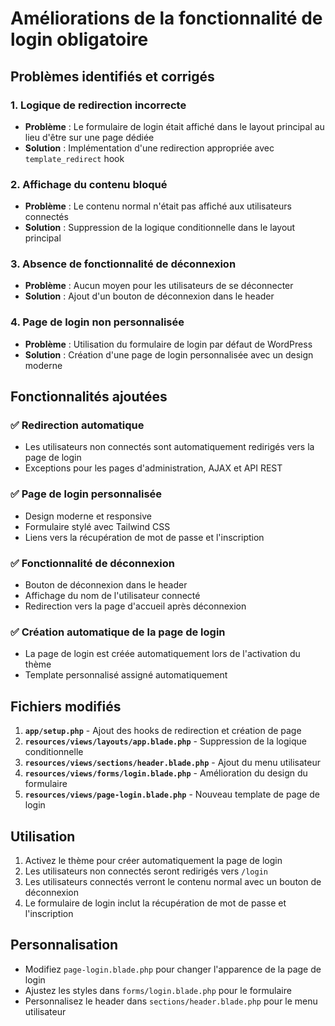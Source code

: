 # Améliorations de la fonctionnalité de login obligatoire

## Problèmes identifiés et corrigés

### 1. **Logique de redirection incorrecte**
- **Problème** : Le formulaire de login était affiché dans le layout principal au lieu d'être sur une page dédiée
- **Solution** : Implémentation d'une redirection appropriée avec `template_redirect` hook

### 2. **Affichage du contenu bloqué**
- **Problème** : Le contenu normal n'était pas affiché aux utilisateurs connectés
- **Solution** : Suppression de la logique conditionnelle dans le layout principal

### 3. **Absence de fonctionnalité de déconnexion**
- **Problème** : Aucun moyen pour les utilisateurs de se déconnecter
- **Solution** : Ajout d'un bouton de déconnexion dans le header

### 4. **Page de login non personnalisée**
- **Problème** : Utilisation du formulaire de login par défaut de WordPress
- **Solution** : Création d'une page de login personnalisée avec un design moderne

## Fonctionnalités ajoutées

### ✅ Redirection automatique
- Les utilisateurs non connectés sont automatiquement redirigés vers la page de login
- Exceptions pour les pages d'administration, AJAX et API REST

### ✅ Page de login personnalisée
- Design moderne et responsive
- Formulaire stylé avec Tailwind CSS
- Liens vers la récupération de mot de passe et l'inscription

### ✅ Fonctionnalité de déconnexion
- Bouton de déconnexion dans le header
- Affichage du nom de l'utilisateur connecté
- Redirection vers la page d'accueil après déconnexion

### ✅ Création automatique de la page de login
- La page de login est créée automatiquement lors de l'activation du thème
- Template personnalisé assigné automatiquement

## Fichiers modifiés

1. **`app/setup.php`** - Ajout des hooks de redirection et création de page
2. **`resources/views/layouts/app.blade.php`** - Suppression de la logique conditionnelle
3. **`resources/views/sections/header.blade.php`** - Ajout du menu utilisateur
4. **`resources/views/forms/login.blade.php`** - Amélioration du design du formulaire
5. **`resources/views/page-login.blade.php`** - Nouveau template de page de login

## Utilisation

1. Activez le thème pour créer automatiquement la page de login
2. Les utilisateurs non connectés seront redirigés vers `/login`
3. Les utilisateurs connectés verront le contenu normal avec un bouton de déconnexion
4. Le formulaire de login inclut la récupération de mot de passe et l'inscription

## Personnalisation

- Modifiez `page-login.blade.php` pour changer l'apparence de la page de login
- Ajustez les styles dans `forms/login.blade.php` pour le formulaire
- Personnalisez le header dans `sections/header.blade.php` pour le menu utilisateur
